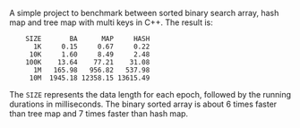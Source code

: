 A simple project to benchmark between sorted binary search array, hash map and tree map with multi keys in C++. The result is:

```
    SIZE       BA      MAP     HASH
      1K     0.15     0.67     0.22
     10K     1.60     8.49     2.48
    100K    13.64    77.21    31.08
      1M   165.98   956.82   537.98
     10M  1945.18 12358.15 13615.49
```

The `SIZE` represents the data length for each epoch, followed by the running durations in milliseconds. The binary sorted array is about 6 times faster than tree map and 7 times faster than hash map.